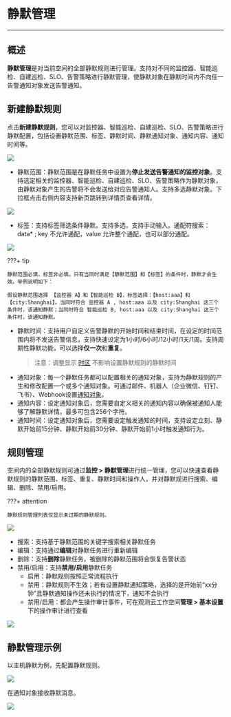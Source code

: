 # 静默管理
---

## 概述

**静默管理**是对当前空间的全部静默规则进行管理。支持对不同的监控器、智能巡检、自建巡检、SLO、告警策略进行静默管理，使静默对象在静默时间内不向任一告警通知对象发送告警通知。

## 新建静默规则

点击**新建静默规则**，您可以对监控器、智能巡检、自建巡检、SLO、告警策略进行静默配置，包括设置静默范围、标签、静默时间、静默通知对象、通知内容、通知时间等。

![](img/monitor07.png)

- 静默范围：静默范围是在静默任务中设置为**停止发送告警通知的监控对象**。支持选定相关的监控器、智能巡检、自建巡检、SLO、告警策略作为静默对象，由静默对象产生的告警将不会发送给对应告警通知人。支持多选静默对象。下拉框点击右侧内容支持新页跳转到详情页查看详情。

![](img/monitor29.png)

-  标签：支持标签筛选条件静默。支持多选，支持手动输入。通配符搜索：data* ; key 不允许通配，value 允许整个通配，也可以部分通配。

![](img/monitor30.png)

???+ tip

    静默范围必填，标签非必填。只有当同时满足【静默范围】和【标签】的条件时，静默才会生效。举例说明如下：

    假设静默范围选择 【监控器 A】和【智能巡检 B】，标签选择：【host:aaa】和【city:Shanghai】。当同时符合 监控器 A , host:aaa 以及 city:Shanghai 这三个条件时，该通知静默；当同时符合 智能巡检 B, host:aaa 以及 city:Shanghai 这三个条件时，该通知静默。

- 静默时间：支持用户自定义告警静默的开始时间和结束时间，在设定的时间范围内将不发送告警信息，支持快速设定为1小时/6小时/12小时/1天/1周。支持周期性静默功能，可以选择**仅一次**和**重复**。
  > 注意：调整显示 [时区](../management/index.md#zone) 不影响设置静默规则的静默时间
- 通知对象：每一个静默任务都可以配置相关的通知对象，支持为静默规则的产生和修改配置一个或多个通知对象。可通过邮件、机器人（企业微信、钉钉、飞书）、Webhook设置[通知对象](notify-object.md)。
- 通知内容：设定通知对象后，您需要自定义相关的通知内容以确保被通知人能够了解静默详情，最多可包含256个字符。
- 通知时间：设定通知对象后，您需要设定触发通知的时间，支持设定立刻、静默开始前15分钟、静默开始前30分钟、静默开始前1小时触发通知行为。

## 规则管理

空间内的全部静默规则可通过**监控 > 静默管理**进行统一管理，您可以快速查看静默规则的静默范围、标签、重复、静默时间和操作人，并对静默规进行搜索、编辑、删除、禁用/启用。

???+ attention
    
    静默规则管理列表仅显示未过期的静默规则。

![](img/monitor08.png)

- 搜索：支持基于静默范围的关键字搜索相关静默任务
- 编辑：支持通过**编辑**对静默任务进行重新编辑
- 删除：支持**删除**静默任务，被删除的静默范围将会恢复告警状态
- 禁用/启用：支持**禁用/启用**静默任务
    - 启用：静默规则按照正常流程执行
    - 禁用：静默规则不生效；若有设置静默通知策略，选择的是开始前“xx分钟”且静默通知操作还未执行的情况下，通知不会执行
    - 禁用/启用：都会产生操作审计事件，可在观测云工作空间**管理 > 基本设置**下的操作审计进行查看

![](img/2.monitor_7.png)

## 静默管理示例

以主机静默为例，先配置静默规则。

![](img/monitor31.png)

在通知对象接收静默消息。

![](img/monitor32.png)
